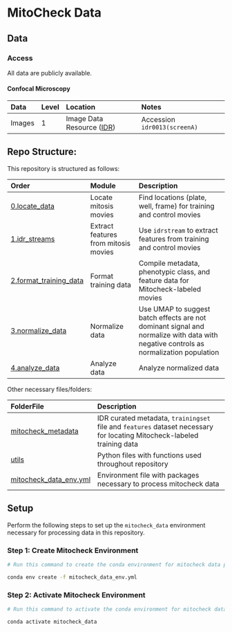 # MitoCheck Data

## Data

### Access

All data are publicly available.

#### Confocal Microscopy

| Data | Level | Location | Notes |
| :---- | :---- | :------ | :---- |
| Images | 1 | Image Data Resource ([IDR](https://idr.openmicroscopy.org/)) | Accession `idr0013(screenA)` |

## Repo Structure:

This repository is structured as follows:

| Order | Module | Description |
| :---- | :----- | :---------- |
| [0.locate_data](0.locate_data/) | Locate mitosis movies | Find locations (plate, well, frame) for training and control movies |
| [1.idr_streams](1.idr_streams/) | Extract features from mitosis movies | Use `idrstream` to extract features from training and control movies |
| [2.format_training_data](2.format_training_data/) | Format training data | Compile metadata, phenotypic class, and feature data for Mitocheck-labeled movies |
| [3.normalize_data](3.normalize_data/) | Normalize data | Use UMAP to suggest batch effects are not dominant signal and normalize with data with negative controls as normalization population |
| [4.analyze_data](4.analyze_data/) | Analyze data | Analyze normalized data |

Other necessary files/folders:

| FolderFile | Description |
| :--------- | :---------- |
| [mitocheck_metadata](mitocheck_metadata/) | IDR curated metadata, `trainingset` file and `features` dataset necessary for locating Mitocheck-labeled training data |
| [utils](utils/) | Python files with functions used throughout repository |
| [mitocheck_data_env.yml](mitocheck_data_env.yml) | Environment file with packages necessary to process mitocheck data |

## Setup

Perform the following steps to set up the `mitocheck_data` environment necessary for processing data in this repository.

### Step 1: Create Mitocheck Environment

```sh
# Run this command to create the conda environment for mitocheck data processing

conda env create -f mitocheck_data_env.yml
```

### Step 2: Activate Mitocheck Environment

```sh
# Run this command to activate the conda environment for mitocheck data processing

conda activate mitocheck_data
```

